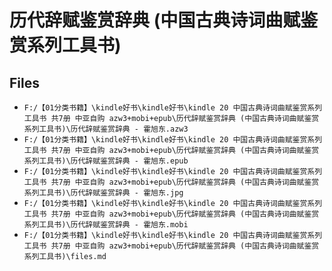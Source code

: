 # 历代辞赋鉴赏辞典 (中国古典诗词曲赋鉴赏系列工具书)

## Files

- `F:/【01分类书籍】\kindle好书\kindle好书\kindle 20 中国古典诗词曲赋鉴赏系列工具书 共7册 中亚自购 azw3+mobi+epub\历代辞赋鉴赏辞典 (中国古典诗词曲赋鉴赏系列工具书)\历代辞赋鉴赏辞典 - 霍旭东.azw3`
- `F:/【01分类书籍】\kindle好书\kindle好书\kindle 20 中国古典诗词曲赋鉴赏系列工具书 共7册 中亚自购 azw3+mobi+epub\历代辞赋鉴赏辞典 (中国古典诗词曲赋鉴赏系列工具书)\历代辞赋鉴赏辞典 - 霍旭东.epub`
- `F:/【01分类书籍】\kindle好书\kindle好书\kindle 20 中国古典诗词曲赋鉴赏系列工具书 共7册 中亚自购 azw3+mobi+epub\历代辞赋鉴赏辞典 (中国古典诗词曲赋鉴赏系列工具书)\历代辞赋鉴赏辞典 - 霍旭东.jpg`
- `F:/【01分类书籍】\kindle好书\kindle好书\kindle 20 中国古典诗词曲赋鉴赏系列工具书 共7册 中亚自购 azw3+mobi+epub\历代辞赋鉴赏辞典 (中国古典诗词曲赋鉴赏系列工具书)\历代辞赋鉴赏辞典 - 霍旭东.mobi`
- `F:/【01分类书籍】\kindle好书\kindle好书\kindle 20 中国古典诗词曲赋鉴赏系列工具书 共7册 中亚自购 azw3+mobi+epub\历代辞赋鉴赏辞典 (中国古典诗词曲赋鉴赏系列工具书)\files.md`
